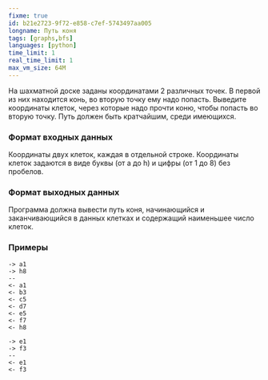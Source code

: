 ```yaml
---
fixme: true
id: b21e2723-9f72-e858-c7ef-5743497aa005
longname: Путь коня
tags: [graphs,bfs]
languages: [python]
time_limit: 1
real_time_limit: 1
max_vm_size: 64M
---
```


На шахматной доске заданы координатами 2 различных точек. В первой из них находится конь, во вторую точку ему надо попасть. Выведите координаты клеток, через которые надо прочти коню, чтобы попасть во вторую точку. Путь должен быть кратчайшим, среди имеющихся.

### Формат входных данных

Координаты двух клеток, каждая в отдельной строке. Координаты клеток задаются в виде буквы (от a до h) и цифры (от 1 до 8) без пробелов.

### Формат выходных данных

Программа должна вывести путь коня, начинающийся и заканчивающийся в данных клетках и содержащий наименьшее число клеток.

### Примеры

```
-> a1
-> h8
--
<- a1
<- b3
<- c5
<- d7
<- e5
<- f7
<- h8
```

```
-> e1
-> f3
--
<- e1
<- f3
```
